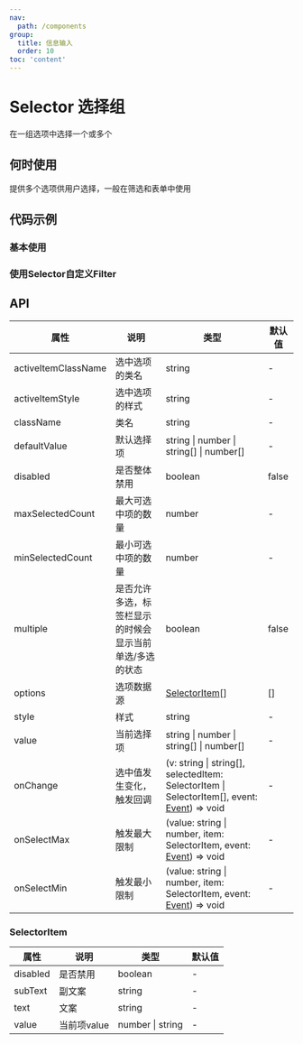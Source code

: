 ```yaml
---
nav:
  path: /components
group:
  title: 信息输入
  order: 10
toc: 'content'
---
```


# Selector 选择组
在一组选项中选择一个或多个
## 何时使用
提供多个选项供用户选择，一般在筛选和表单中使用

## 代码示例
### 基本使用
<code src='pages/Selector/index'></code>

### 使用Selector自定义Filter
<code src='pages/SelectorFilter/index'></code>

## API
| 属性 | 说明 | 类型 | 默认值 |
| -----|-----|-----|----- |
| activeItemClassName | 选中选项的类名 | string | - |
| activeItemStyle | 选中选项的样式 | string | - |
| className | 类名 | string | - |
| defaultValue | 默认选择项 | string \| number \| string[] \| number[]  | - | 
| disabled | 是否整体禁用 | boolean | false |
| maxSelectedCount | 最大可选中项的数量 | number | - | 
| minSelectedCount | 最小可选中项的数量 | number | - | 
| multiple | 是否允许多选，标签栏显示的时候会显示当前单选/多选的状态 | boolean | false | 
| options |  选项数据源 | [SelectorItem](#selectoritem)[] | [] |
| style | 样式 | string | - |
| value | 当前选择项 | string \| number \| string[] \| number[]  | - | 
| onChange | 选中值发生变化，触发回调 |(v: string \| string[], selectedItem: SelectorItem \| SelectorItem[], event: [Event](https://opendocs.alipay.com/mini/framework/event-object)) => void | - |
| onSelectMax | 触发最大限制 | (value: string \| number, item: SelectorItem, event: [Event](https://opendocs.alipay.com/mini/framework/event-object)) => void |- |
| onSelectMin | 触发最小限制 | (value: string \| number, item: SelectorItem, event: [Event](https://opendocs.alipay.com/mini/framework/event-object)) => void |- |

### SelectorItem
| 属性 | 说明 | 类型 | 默认值 |
| -----|-----|-----|----- |
| disabled | 是否禁用 | boolean | - |
| subText | 副文案 | string | - |
| text | 文案 | string | - |
| value | 当前项value | number \| string | - |


